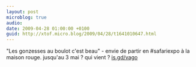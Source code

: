 ```yaml
---
layout: post
microblog: true
audio: 
date: 2009-04-28 01:00:00 +0100
guid: http://xtof.micro.blog/2009/04/28/t1641010647.html
---
```

"Les gonzesses au boulot c'est beau" - envie de partir en #safariexpo à la maison rouge. jusqu'au 3 mai ? qui vient ? [is.gd/vago](http://is.gd/vago)
